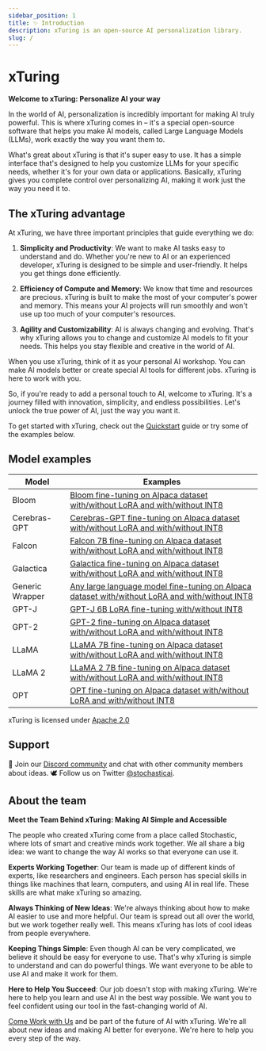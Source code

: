 ```yaml
---
sidebar_position: 1
title: ✨ Introduction
description: xTuring is an open-source AI personalization library.
slug: /
---
```


# xTuring

<!-- **xTuring** is an open-source AI personalization software. xTuring makes it easy to build and control
LLMs by providing simple interface to personalizing LLMs to your own data and application.

xTuring gives you the tools to:
- fine-tune LLMs using different approaches
- generate datasets from your data sources
- evaluate modified models

xTuring prioritizes:
- simplicity and productivity
- efficiency of compute and memory
- agility and customizability

### Installation
```bash
pip install xturing
```
-->


**Welcome to xTuring: Personalize AI your way**

In the world of AI, personalization is incredibly important for making AI truly powerful. This is where xTuring comes in – it's a special open-source software that helps you make AI models, called Large Language Models (LLMs), work exactly the way you want them to. 

What's great about xTuring is that it's super easy to use. It has a simple interface that's designed to help you customize LLMs for your specific needs, whether it's for your own data or applications. Basically, xTuring gives you complete control over personalizing AI, making it work just the way you need it to.

## The xTuring advantage

At xTuring, we have three important principles that guide everything we do:

1. **Simplicity and Productivity**: We want to make AI tasks easy to understand and do. Whether you're new to AI or an experienced developer, xTuring is designed to be simple and user-friendly. It helps you get things done efficiently.

2. **Efficiency of Compute and Memory**: We know that time and resources are precious. xTuring is built to make the most of your computer's power and memory. This means your AI projects will run smoothly and won't use up too much of your computer's resources.

3. **Agility and Customizability**: AI is always changing and evolving. That's why xTuring allows you to change and customize AI models to fit your needs. This helps you stay flexible and creative in the world of AI.

When you use xTuring, think of it as your personal AI workshop. You can make AI models better or create special AI tools for different jobs. xTuring is here to work with you.

So, if you're ready to add a personal touch to AI, welcome to xTuring. It's a journey filled with innovation, simplicity, and endless possibilities. Let's unlock the true power of AI, just the way you want it.

To get started with xTuring, check out the [Quickstart](/overview/quickstart) guide or try some of the examples below.

## Model examples

| Model | Examples |
| --- | --- |
| Bloom | [Bloom fine-tuning on Alpaca dataset with/without LoRA and with/without INT8](https://github.com/stochasticai/xturing/tree/main/examples/bloom) |
| Cerebras-GPT | [Cerebras-GPT fine-tuning on Alpaca dataset with/without LoRA and with/without INT8](https://github.com/stochasticai/xturing/tree/main/examples/cerebras) |
| Falcon | [Falcon 7B fine-tuning on Alpaca dataset with/without LoRA and with/without INT8](https://github.com/stochasticai/xturing/tree/main/examples/falcon) |
| Galactica | [Galactica fine-tuning on Alpaca dataset with/without LoRA and with/without INT8](https://github.com/stochasticai/xturing/tree/main/examples/galactica) |
| Generic Wrapper | [Any large language model fine-tuning on Alpaca dataset with/without LoRA and with/without INT8](https://github.com/stochasticai/xturing/tree/main/examples/generic) |
| GPT-J | [GPT-J 6B LoRA fine-tuning with/without INT8 ](https://github.com/stochasticai/xturing/tree/main/examples/gptj) |
| GPT-2 | [GPT-2 fine-tuning on Alpaca dataset with/without LoRA and with/without INT8](https://github.com/stochasticai/xturing/tree/main/examples/gpt2) |
| LLaMA | [LLaMA 7B fine-tuning on Alpaca dataset with/without LoRA and with/without INT8](https://github.com/stochasticai/xturing/tree/main/examples/llama) |
| LLaMA 2 | [LLaMA 2 7B fine-tuning on Alpaca dataset with/without LoRA and with/without INT8](https://github.com/stochasticai/xturing/tree/main/examples/llama2) |
| OPT | [OPT fine-tuning on Alpaca dataset with/without LoRA and with/without INT8](https://github.com/stochasticai/xturing/tree/main/examples/opt) |

xTuring is licensed under [Apache 2.0](https://github.com/stochasticai/xturing/blob/main/LICENSE)

## Support
💬 Join our [Discord community](https://discord.gg/YxHuQq8b) and chat with other community members about ideas.
🕊️ Follow us on Twitter
[@stochasticai](https://twitter.com/stochasticai).

## About the team

**Meet the Team Behind xTuring: Making AI Simple and Accessible**

The people who created xTuring come from a place called Stochastic, where lots of smart and creative minds work together. We all share a big idea: we want to change the way AI works so that everyone can use it.

**Experts Working Together**: Our team is made up of different kinds of experts, like researchers and engineers. Each person has special skills in things like machines that learn, computers, and using AI in real life. These skills are what make xTuring so amazing.

**Always Thinking of New Ideas**: We're always thinking about how to make AI easier to use and more helpful. Our team is spread out all over the world, but we work together really well. This means xTuring has lots of cool ideas from people everywhere.

**Keeping Things Simple**: Even though AI can be very complicated, we believe it should be easy for everyone to use. That's why xTuring is simple to understand and can do powerful things. We want everyone to be able to use AI and make it work for them.

**Here to Help You Succeed**: Our job doesn't stop with making xTuring. We're here to help you learn and use AI in the best way possible. We want you to feel confident using our tool in the fast-changing world of AI.

[Come Work with Us](/contributing) and be part of the future of AI with xTuring. We're all about new ideas and making AI better for everyone. We're here to help you every step of the way.